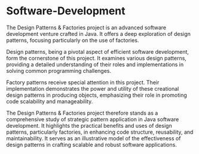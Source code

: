 # Software-Development
The Design Patterns & Factories project is an advanced software development venture crafted in Java. It offers a deep exploration of design patterns, focusing particularly on the use of factories.

Design patterns, being a pivotal aspect of efficient software development, form the cornerstone of this project. It examines various design patterns, providing a detailed understanding of their roles and implementations in solving common programming challenges.

Factory patterns receive special attention in this project. Their implementation demonstrates the power and utility of these creational design patterns in producing objects, emphasizing their role in promoting code scalability and manageability.

The Design Patterns & Factories project therefore stands as a comprehensive study of strategic pattern application in Java software development. It highlights the practical benefits and uses of design patterns, particularly factories, in enhancing code structure, reusability, and maintainability. It serves as an illustrative model of the effectiveness of design patterns in crafting scalable and robust software applications.
